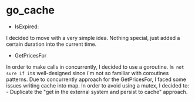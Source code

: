 # go_cache

- IsExpired:

I decided to move with a very simple idea. Nothing special, just added a certain duration into the current time. 

-  GetPricesFor

In order to make calls in concurrently, I decided to use a goroutine. I`m not sure if it`s well-designed since i`m not so familiar with coroutines patterns.
Due to concurrently approach for the GetPricesFor, I faced some issues writing cache into map. In order to avoid using a mutex, I decided to:
    - Duplicate the "get in the external system and persist to cache" approach.